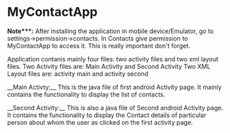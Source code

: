 # MyContactApp

__Note***:__ After installing the application in mobile device/Emulator, go to settings->permission->contacts. 
In Contacts give permission to MyContactApp to access it. This is really important don't forget.

Application contanis mainly four files: two activity files and two xml layout files.
Two Activity files are: Main Activity and Second Activity
Two XML Layout files are: activity main and activity second

<p>__Main Activty:__ This is the java file of first android Activity page. It mainly contains the functionality to display the list of contacts.</p>
<p>__Second Activity:__ This is also a java file of Second android Activity page. It contains the functionality to display the Contact details of particular person about whom the user as clicked on the first activity page. 

